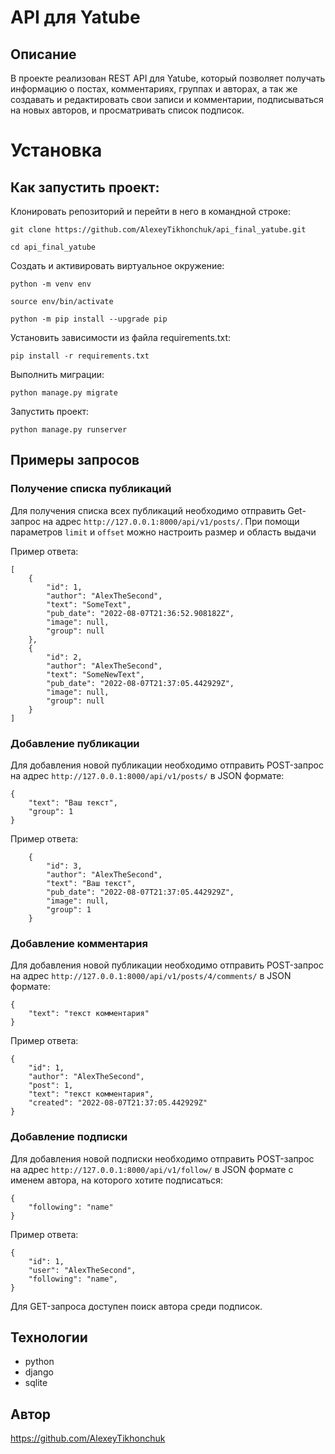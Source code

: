 # API для Yatube
## Описание
В проекте реализован REST API для Yatube, который позволяет получать 
информацию о постах, комментариях, группах и авторах, а так же 
создавать и редактировать свои записи и комментарии, подписываться
на новых авторов, и просматривать список подписок.

# Установка
## Как запустить проект:

Клонировать репозиторий и перейти в него в командной строке:

```
git clone https://github.com/AlexeyTikhonchuk/api_final_yatube.git
```

```
cd api_final_yatube
```

Cоздать и активировать виртуальное окружение:

```
python -m venv env
```

```
source env/bin/activate
```

```
python -m pip install --upgrade pip
```

Установить зависимости из файла requirements.txt:

```
pip install -r requirements.txt
```

Выполнить миграции:

```
python manage.py migrate
```

Запустить проект:

```
python manage.py runserver
```

## Примеры запросов
### Получение списка публикаций
Для получения списка всех публикаций необходимо отправить 
Get-запрос на адрес `http://127.0.0.1:8000/api/v1/posts/`.
При помощи параметров `limit` и `offset` можно настроить размер
и область выдачи

Пример ответа:
```
[
    {
        "id": 1,
        "author": "AlexTheSecond",
        "text": "SomeText",
        "pub_date": "2022-08-07T21:36:52.908182Z",
        "image": null,
        "group": null
    },
    {
        "id": 2,
        "author": "AlexTheSecond",
        "text": "SomeNewText",
        "pub_date": "2022-08-07T21:37:05.442929Z",
        "image": null,
        "group": null
    }
]
```

### Добавление публикации
Для добавления новой публикации необходимо отправить POST-запрос
на адрес `http://127.0.0.1:8000/api/v1/posts/` в JSON формате:

```
{
    "text": "Ваш текст",
    "group": 1
} 
```
Пример ответа:
```
    {
        "id": 3,
        "author": "AlexTheSecond",
        "text": "Ваш текст",
        "pub_date": "2022-08-07T21:37:05.442929Z",
        "image": null,
        "group": 1
    }
```
### Добавление комментария
Для добавления новой публикации необходимо отправить POST-запрос
на адрес `http://127.0.0.1:8000/api/v1/posts/4/comments/` в JSON формате:
```
{
    "text": "текст комментария"
} 
```
Пример ответа:
```
{
    "id": 1,
    "author": "AlexTheSecond",
    "post": 1,
    "text": "текст комментария",
    "created": "2022-08-07T21:37:05.442929Z"
} 
```
### Добавление подписки
Для добавления новой подписки необходимо отправить POST-запрос
на адрес `http://127.0.0.1:8000/api/v1/follow/` в JSON формате с именем автора, 
на которого хотите подписаться:
```
{
    "following": "name"
} 
```
Пример ответа:
```
{
    "id": 1,
    "user": "AlexTheSecond",
    "following": "name",
} 
```
Для GET-запроса доступен поиск автора среди подписок.
## Технологии
- python
- django
- sqlite
## Автор
https://github.com/AlexeyTikhonchuk
